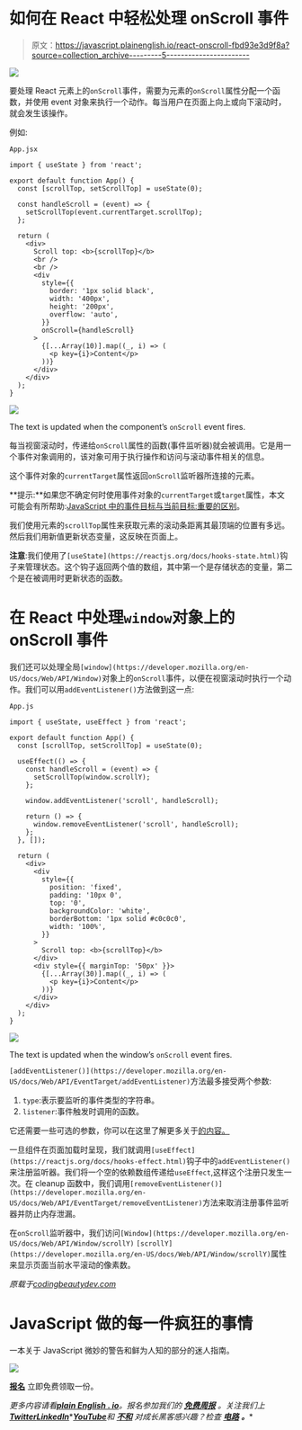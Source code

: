 # 如何在 React 中轻松处理 onScroll 事件

> 原文：<https://javascript.plainenglish.io/react-onscroll-fbd93e3d9f8a?source=collection_archive---------5----------------------->

![](img/e8fad5ad03c8c7ba21ddafaf802d9789.png)

要处理 React 元素上的`onScroll`事件，需要为元素的`onScroll`属性分配一个函数，并使用 event 对象来执行一个动作。每当用户在页面上向上或向下滚动时，就会发生该操作。

例如:

`App.jsx`

```
import { useState } from 'react';

export default function App() {
  const [scrollTop, setScrollTop] = useState(0);

  const handleScroll = (event) => {
    setScrollTop(event.currentTarget.scrollTop);
  };

  return (
    <div>
      Scroll top: <b>{scrollTop}</b>
      <br />
      <br />
      <div
        style={{
          border: '1px solid black',
          width: '400px',
          height: '200px',
          overflow: 'auto',
        }}
        onScroll={handleScroll}
      >
        {[...Array(10)].map((_, i) => (
          <p key={i}>Content</p>
        ))}
      </div>
    </div>
  );
}
```

![](img/09537a0094fbaa71b320bb462376e9c0.png)

The text is updated when the component’s `onScroll` event fires.

每当视窗滚动时，传递给`onScroll`属性的函数(事件监听器)就会被调用。它是用一个事件对象调用的，该对象可用于执行操作和访问与滚动事件相关的信息。

这个事件对象的`currentTarget`属性返回`onScroll`监听器所连接的元素。

**提示:**如果您不确定何时使用事件对象的`currentTarget`或`target`属性，本文可能会有所帮助:[JavaScript 中的事件目标与当前目标:重要的区别](https://codingbeautydev.com/blog/javascript-event-target-vs-currenttarget/)。

我们使用元素的`scrollTop`属性来获取元素的滚动条距离其最顶端的位置有多远。然后我们用新值更新状态变量，这反映在页面上。

**注意**:我们使用了`[useState](https://reactjs.org/docs/hooks-state.html)`钩子来管理状态。这个钩子返回两个值的数组，其中第一个是存储状态的变量，第二个是在被调用时更新状态的函数。

# 在 React 中处理`window`对象上的 onScroll 事件

我们还可以处理全局`[window](https://developer.mozilla.org/en-US/docs/Web/API/Window)`对象上的`onScroll`事件，以便在视窗滚动时执行一个动作。我们可以用`addEventListener()`方法做到这一点:

`App.js`

```
import { useState, useEffect } from 'react';

export default function App() {
  const [scrollTop, setScrollTop] = useState(0);

  useEffect(() => {
    const handleScroll = (event) => {
      setScrollTop(window.scrollY);
    };

    window.addEventListener('scroll', handleScroll);

    return () => {
      window.removeEventListener('scroll', handleScroll);
    };
  }, []);

  return (
    <div>
      <div
        style={{
          position: 'fixed',
          padding: '10px 0',
          top: '0',
          backgroundColor: 'white',
          borderBottom: '1px solid #c0c0c0',
          width: '100%',
        }}
      >
        Scroll top: <b>{scrollTop}</b>
      </div>
      <div style={{ marginTop: '50px' }}>
        {[...Array(30)].map((_, i) => (
          <p key={i}>Content</p>
        ))}
      </div>
    </div>
  );
}
```

![](img/e40fe969790356aa50d7c2a34f51e1e9.png)

The text is updated when the window’s `onScroll` event fires.

`[addEventListener()](https://developer.mozilla.org/en-US/docs/Web/API/EventTarget/addEventListener)`方法最多接受两个参数:

1.  `type`:表示要监听的事件类型的字符串。
2.  `listener`:事件触发时调用的函数。

它还需要一些可选的参数，你可以在这里了解更多关于[的内容。](https://developer.mozilla.org/en-US/docs/Web/API/EventTarget/addEventListener)

一旦组件在页面加载时呈现，我们就调用`[useEffect](https://reactjs.org/docs/hooks-effect.html)`钩子中的`addEventListener()`来注册监听器。我们将一个空的依赖数组传递给`useEffect`,这样这个注册只发生一次。在 cleanup 函数中，我们调用`[removeEventListener()](https://developer.mozilla.org/en-US/docs/Web/API/EventTarget/removeEventListener)`方法来取消注册事件监听器并防止内存泄漏。

在`onScroll`监听器中，我们访问`[Window](https://developer.mozilla.org/en-US/docs/Web/API/Window/scrollY)` [](https://developer.mozilla.org/en-US/docs/Web/API/Window/scrollY)`[scrollY](https://developer.mozilla.org/en-US/docs/Web/API/Window/scrollY)`属性来显示页面当前水平滚动的像素数。

*原载于*[*codingbeautydev.com*](https://cbdev.link/b6f9b7)

# JavaScript 做的每一件疯狂的事情

一本关于 JavaScript 微妙的警告和鲜为人知的部分的迷人指南。

![](img/143ee152ba78025ea8643ba5b9726a20.png)

[**报名**](https://cbdev.link/d3c4eb) 立即免费领取一份。

*更多内容请看*[***plain English . io***](https://plainenglish.io/)*。报名参加我们的* [***免费周报***](http://newsletter.plainenglish.io/) *。关注我们上*[***Twitter***](https://twitter.com/inPlainEngHQ)[***LinkedIn***](https://www.linkedin.com/company/inplainenglish/)*[***YouTube***](https://www.youtube.com/channel/UCtipWUghju290NWcn8jhyAw)**和* [***不和***](https://discord.gg/GtDtUAvyhW) *对成长黑客感兴趣？检查* [***电路***](https://circuit.ooo/) ***。*****